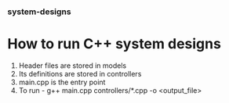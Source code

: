 ### system-designs

# How to run C++ system designs 

1. Header files are stored in models
2. Its definitions are stored in controllers
3. main.cpp is the entry point
3. To run - g++ main.cpp controllers/*.cpp -o <output_file>
